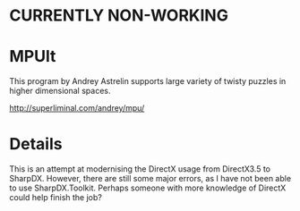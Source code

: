 # CURRENTLY NON-WORKING

# MPUlt
This program by Andrey Astrelin supports large variety of twisty puzzles in higher dimensional spaces.

http://superliminal.com/andrey/mpu/

# Details

This is an attempt at modernising the DirectX usage from DirectX3.5 to SharpDX. However, there are still some major errors, as I have not been able to use SharpDX.Toolkit. Perhaps someone with more knowledge of DirectX could help finish the job?
